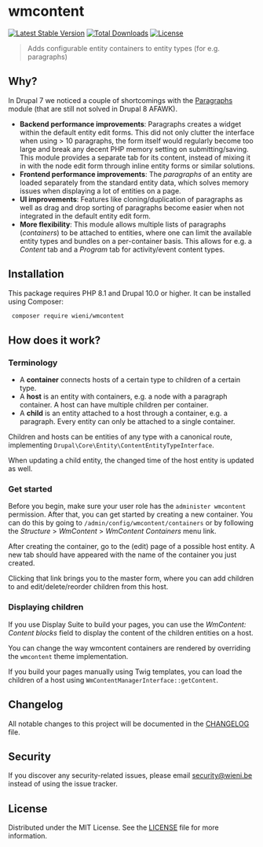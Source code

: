 wmcontent
======================

[![Latest Stable Version](https://poser.pugx.org/wieni/wmcontent/v/stable)](https://packagist.org/packages/wieni/wmcontent)
[![Total Downloads](https://poser.pugx.org/wieni/wmcontent/downloads)](https://packagist.org/packages/wieni/wmcontent)
[![License](https://poser.pugx.org/wieni/wmcontent/license)](https://packagist.org/packages/wieni/wmcontent)

> Adds configurable entity containers to entity types (for e.g. paragraphs)

## Why?
In Drupal 7 we noticed a couple of shortcomings with the
[Paragraphs](https://www.drupal.org/project/paragraphs) module (that are
still not solved in Drupal 8 AFAWK).

- **Backend performance improvements**: Paragraphs creates a widget
  within the default entity edit forms. This did not only clutter the
  interface when using > 10 paragraphs, the form itself would regularly
  become too large and break any decent PHP memory setting on
  submitting/saving. This module provides a separate tab for its
  content, instead of mixing it in with the node edit form through
  inline entity forms or similar solutions.
- **Frontend performance improvements**: The _paragraphs_ of an entity
  are loaded separately from the standard entity data, which solves
  memory issues when displaying a lot of entities on a page.
- **UI improvements**: Features like cloning/duplication of paragraphs
  as well as drag and drop sorting of paragraphs become easier when not
  integrated in the default entity edit form.
- **More flexibility**: This module allows multiple lists of paragraphs
  (_containers_) to be attached to entities, where one can limit the
  available entity types and bundles on a per-container basis. This
  allows for e.g. a _Content_ tab and a _Program_ tab for activity/event
  content types.

## Installation

This package requires PHP 8.1 and Drupal 10.0 or higher. It can be
installed using Composer:

```bash
 composer require wieni/wmcontent
```

## How does it work?
### Terminology
- A **container** connects hosts of a certain type to children of a
  certain type.
- A **host** is an entity with containers, e.g. a node with a paragraph
  container. A host can have multiple children per container.
- A **child** is an entity attached to a host through a container, e.g.
  a paragraph. Every entity can only be attached to a single container.

Children and hosts can be entities of any type with a canonical route,
implementing `Drupal\Core\Entity\ContentEntityTypeInterface`.

When updating a child entity, the changed time of the host entity is
updated as well.


### Get started
Before you begin, make sure your user role has the `administer
wmcontent` permission. After that, you can get started by creating a new
container. You can do this by going to
`/admin/config/wmcontent/containers` or by following the _Structure_ >
_WmContent_ > _WmContent Containers_ menu link.

After creating the container, go to the (edit) page of a possible host
entity. A new tab should have appeared with the name of the container
you just created.

Clicking that link brings you to the master form, where you can add
children to and edit/delete/reorder children from this host.

### Displaying children
If you use Display Suite to build your pages, you can use the
_WmContent: Content blocks_ field to display the content of the children
entities on a host.

You can change the way wmcontent containers are rendered by overriding
the `wmcontent` theme implementation.

If you build your pages manually using Twig templates, you can load the
children of a host using `WmContentManagerInterface::getContent`.

## Changelog
All notable changes to this project will be documented in the
[CHANGELOG](CHANGELOG.md) file.

## Security
If you discover any security-related issues, please email
[security@wieni.be](mailto:security@wieni.be) instead of using the issue
tracker.

## License
Distributed under the MIT License. See the [LICENSE](LICENSE.md) file
for more information.
